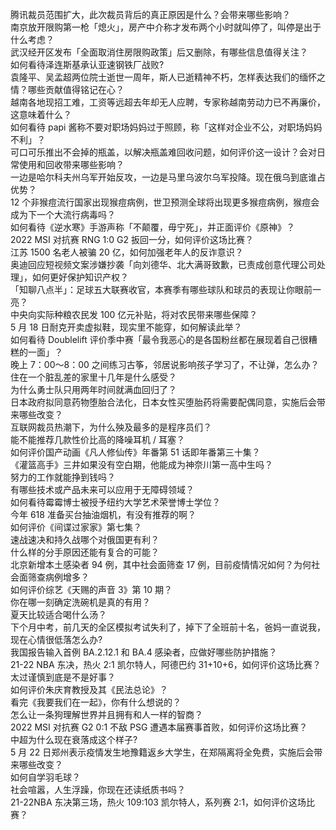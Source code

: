腾讯裁员范围扩大，此次裁员背后的真正原因是什么？会带来哪些影响？  
南京放开限购第一枪「熄火」，房产中介称才发布两个小时就叫停了，叫停是出于什么考虑？  
武汉经开区发布「全面取消住房限购政策」后又删除，有哪些信息值得关注？  
如何看待泽连斯基承认亚速钢铁厂战败?  
袁隆平、吴孟超两位院士逝世一周年，斯人已逝精神不朽，怎样表达我们的缅怀之情？哪些贡献值得铭记在心？  
越南各地现招工难，工资等远超去年却无人应聘，专家称越南劳动力已不再廉价，这意味着什么？  
如何看待 papi 酱称不要对职场妈妈过于照顾，称「这样对企业不公，对职场妈妈不利」？  
可口可乐推出不会掉的瓶盖，以解决瓶盖难回收问题，如何评价这一设计？会对日常使用和回收带来哪些影响？  
一边是哈尔科夫州乌军开始反攻，一边是马里乌波尔乌军投降。现在俄乌到底谁占优势？  
12 个非猴痘流行国家出现猴痘病例，世卫预测全球将出现更多猴痘病例，猴痘会成为下一个大流行病毒吗？  
如何看待《逆水寒》手游声称「不颠覆，毋宁死」，并正面评价《原神》？  
2022 MSI 对抗赛 RNG 1:0 G2 扳回一分，如何评价这场比赛？  
江苏 1500 名老人被骗 20 亿，如何加强老年人的反诈意识？  
奥迪回应短视频文案涉嫌抄袭「向刘德华、北大满哥致歉，已责成创意代理公司处理」，如何更好保护知识产权？  
「知聊八点半」：足球五大联赛收官，本赛季有哪些球队和球员的表现让你眼前一亮？  
中央向实际种粮农民发 100 亿元补贴，将对农民带来哪些保障？  
5 月 18 日耐克开卖虚拟鞋，现实里不能穿，如何解读此举？  
如何看待 Doublelift 评价季中赛「最令我恶心的是各国粉丝都在展现着自己很糟糕的一面」？  
晚上 7：00～8：00 之间练习古筝，邻居说影响孩子学习了，不让弹，怎么办？  
住在一个脏乱差的家里十几年是什么感受？  
为什么勇士队只用两年时间就满血回归了？  
日本政府拟同意药物堕胎合法化，日本女性买堕胎药将需要配偶同意，实施后会带来哪些改变？  
互联网裁员热潮下，为什么殃及最多的是程序员们？  
能不能推荐几款性价比高的降噪耳机 / 耳塞？  
如何评价国产动画《凡人修仙传》年番第 51 话即年番第三十集？  
《灌篮高手》三井如果没有空白期，他能成为神奈川第一高中生吗？  
努力的工作就能挣到钱吗？  
有哪些技术或产品未来可以应用于无障碍领域？  
如何看待霉霉博士被授予纽约大学艺术荣誉博士学位？  
今年 618 准备买台抽油烟机，有没有推荐的啊？  
如何评价《间谍过家家》第七集？  
速战速决和持久战哪个对俄国更有利？  
什么样的分手原因还能有复合的可能？  
北京新增本土感染者 94 例，其中社会面筛查 17 例，目前疫情情况如何？为何社会面筛查病例增多？  
如何评价综艺《天赐的声音 3》第 10 期？  
你在哪一刻确定洗碗机是真的有用？  
夏天比较适合喝什么汤？  
下个月中考，前几天的全区模拟考试失利了，掉下了全班前十名，爸妈一直说我，现在心情很低落怎么办?  
我国报告输入首例 BA.2.12.1 和 BA.4 感染者，应做好哪些防护措施？  
21-22 NBA 东决，热火 2:1 凯尔特人，阿德巴约 31+10+6，如何评价这场比赛？  
太过谨慎到底是不是好事？  
如何评价朱庆育教授及其《民法总论》？  
看完《我要我们在一起》，你有什么想说的？  
怎么让一条狗理解世界并且拥有和人一样的智商？  
2022 MSI 对抗赛 G2 0:1 不敌 PSG 遭遇本届赛事首败，如何评价这场比赛？  
中超为什么现在衰落成这个样子?  
5 月 22 日郑州表示疫情发生地豫籍返乡大学生，在郑隔离将全免费，实施后会带来哪些改变？  
如何自学羽毛球？  
社会喧嚣，人生浮躁，你现在还读纸质书吗？  
21-22NBA 东决第三场，热火 109:103 凯尔特人，系列赛 2:1，如何评价这场比赛？  
